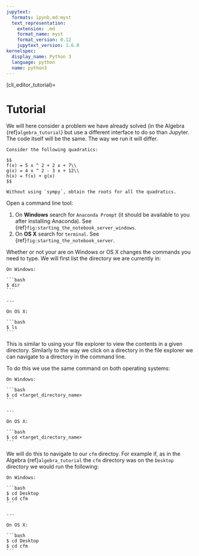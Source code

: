 ```yaml
---
jupytext:
  formats: ipynb,md:myst
  text_representation:
    extension: .md
    format_name: myst
    format_version: 0.12
    jupytext_version: 1.6.0
kernelspec:
  display_name: Python 3
  language: python
  name: python3
---
```


(cli_editor_tutorial)=
# Tutorial

We will here consider a problem we have already solved (in the Algebra
{ref}`algebra_tutorial`) but use a different interface to do so than Jupyter.
The code itself will be the same. The way we run it will differ.

```{admonition} Problem
Consider the following quadratics:

$$
f(x) = 5 x ^ 2 + 2 x + 7\\
g(x) = 4 x ^ 2 - 3 x + 12\\
h(x) = f(x) + g(x)
$$

Without using `sympy`, obtain the roots for all the quadratics.
```

Open a command line tool:

1. On **Windows** search for `Anaconda Prompt` (it should be available to you
   after installing Anaconda). See
   {ref}`fig:starting_the_notebook_server_windows`.
2. On **OS X** search for `terminal`. See
   {ref}`fig:starting_the_notebook_server`.

Whether or not your are on Windows or OS X changes the commands you need to
type. We will first list the directory we are currently in:


````{panels}
On Windows:

```bash
$ dir
```

---

On OS X:

```bash
$ ls
```

````

This is similar to using your file explorer to view the contents in a given
directory. Similarly to the way we click on a directory in the file explorer we
can navigate to a directory in the command line.

To do this we use the same command on both operating systems:


````{panels}
On Windows:

```bash
$ cd <target_directory_name>
```

---

On OS X:

```bash
$ cd <target_directory_name>
```

````

We will do this to navigate to our `cfm` directoy. For example if, as in the
Algebra {ref}`algebra_tutorial` the `cfm` directory was on the `Desktop`
directory we would run the following:


````{panels}
On Windows:

```bash
$ cd Desktop
$ cd cfm
```

---

On OS X:

```bash
$ cd Desktop
$ cd cfm
```

````
